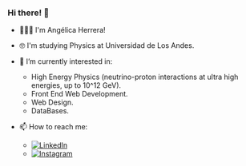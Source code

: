### Hi there! 👋

<!--
**aherrera3/aherrera3** is a ✨ _special_ ✨ repository because its `README.md` (this file) appears on your GitHub profile.

Here are some ideas to get you started:

- 🔭 I’m currently working on ...
- 🌱 I’m currently learning ...
- 👯 I’m looking to collaborate on ...
- 🤔 I’m looking for help with ...
- 💬 Ask me about ...
- 📫 How to reach me: ...
- 😄 Pronouns: ...
- ⚡ Fun fact: ...
-->

-  🙋🏻‍♀️ I'm Angélica Herrera!

-  🤓 I'm studying Physics at Universidad de Los Andes.
-  🌱 I’m currently interested in:
            <ul>
                  <li> High Energy Physics (neutrino-proton interactions at ultra high energies, up to 10^12 GeV). </li>
                  <li> Front End Web Development. </li>
                  <li> Web Design. </li>
                  <li> DataBases. </li>
            </ul>
-  📫 How to reach me: 
      <!-- - ![Gmail](https://img.shields.io/badge/Gmail-D14836?style=plastic&logo=gmail&logoColor=white) angelicaherreraalba@gmail.com-->
      - <a href="https://www.linkedin.com/in/angelica-herrera-alba/" > ![LinkedIn](https://img.shields.io/badge/linkedin-%230077B5.svg?style=plastic&logo=linkedin&logoColor=white) </a>
      - <a href="https://www.instagram.com/ang_maria3/"> ![Instagram](https://img.shields.io/badge/<Intagram>-%23E4405F.svg?style=plastic&logo=Instagram&logoColor=white) </a>

<!-- get to know me better: 
-  <img alt="React" src= "https://img.shields.io/badge/react-%2320232a.svg?style=for-the-badge&logo=react&logoColor=%2361DAFB" />
-   
-    
-      -->
